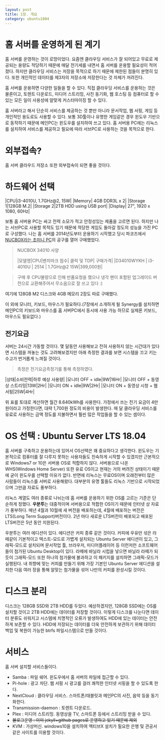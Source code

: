 ```yaml
---
layout: post
title: 1장. 개요
category: ubuntu1804
---
```


# 홈 서버를 운영하게 된 계기

홈 서버를 운영하는 것이 로망이었다. 요즘엔 클라우딩 서비스가 잘 되어있고 무료로 제공되는 용량도 적당하기 때문에 매달 전기세를 내면서 홈 서버를 운용할 필요성이 적어졌다. 하지만 클라우딩 서비스는 저장을 목적으로 하기 때문에 제한된 점들이 분명히 있다. 또한 개인적인 데이터를 제3자의 저장소에 저장한다는 것 자체가 꺼려진다.

홈 서버를 운용하면 다양한 일들을 할 수 있다. 직접 클라우딩 서비스를 운용하는 것은 물론이고, 토렌트 다운로드, 미디어 스트리밍, 사진 동기화, 웹 호스팅 등 컴퓨터로 할 수 있는 모든 일이  사용성에 알맞게 커스터마이징 할 수 있다. 

홈 서버라고 해서 단순히 서비스를 제공하는 것 뿐만 아니라 문서작업, 웹 서핑, 게임 등 개인적인 용도로도 사용할 수 있다. 보통 3D툴이나 유명한 게임같은 경우 윈도우 기반으로 동작하기 때문에 메인PC는 윈도우를 설치하여 쓰고 있다. 홈 서버용 PC에는 리눅스를 설치하여 서비스를 제공하고 필요에 따라 서브PC로 사용하는 것을 목적으로 한다.

# 외부접속?

홈 서버 클라우드 저장소 또한 외부접속이 되면 좋을 것이다.

# 하드웨어 선택

|CPU|i3-4010U, 1.7GHz@2, 15W|
|Memory| 4GB DDR3L x 2|
|Storage 1|128GB M.2|
|Storage 2|2TB HDD using USB port|
|Display| 27", 1920 x 1080, 60Hz|

보통 홈 서버용 PC는 싸고 전력 소모가 적고 안정성있는 제품을 고르면 된다. 하지만 나는 서브PC로 사용할 목적도 있기 때문에 적당한 게임도 돌아갈 정도의 성능을 가진 PC로 구성했다. 나는 홈 서버를 2014년도부터 운용하기 시작했고 당시 파코즈에서 [NUCBOX라는 초미니 PC](http://www.parkoz.com/zboard/view.php?id=notices&no=1196)의 공구를 열어 구매했었다.

>NUCBOX 34010 사양
>
>|모델명|CPU|벤치마크 점수| 클럭 및 TDP| 구매가격|
>|D34010WYKH | i3-4010U | 2514 | 1.7GHz@2 15W|399,000원|

> 구매 후 CPU불량으로 인해 반품요청을 했으나 냉각 팬이 포함된 업그레이드 버전으로 교환해주어서 무소음으로 잘 쓰고 있다 :)

여기에 128GB M2 디스크와 4GB 메모리 2장도 따로 구매했다.

이 외에 모니터, 키보드, 마우스가 필요하다.(7장에서 소개하게 될 Synergy를 설치하면 메인PC의 키보드와 마우스를 홈 서버PC에서 동시에 사용 가능 하므로 실제론 키보드, 마우스도 필요없다.)

## 전기요금

서버는 24시간 가동할 것이다. 몇 달동안 사용해보고 전혀 사용하지 않는 시간대가 있다면 시스템을 꺼놓는 것도 고려해보겠지만 아래 측정한 결과를 보면 시스템을 끄고 키는 수고가 번거롭게 느껴질 것이다.

> 측정은 전기요금측정기를 통해 측정하였다.


|상태|소비전력|하루 예상 사용량|
|모니터 OFF + idle|9W|16Hr|
|모니터 OFF + 동영상 스트리밍|13W|2Hr|
|모니터 ON + idle|9W|2Hr|
|모니터 ON + 동영상 시청 + 웹 서핑|25W|4Hr|

위 표를 토대로 계산하면 월간 8.640kWh를 사용한다. 가정에서 쓰는 전기 요금이 4만원이라고 가정한다면, 대략 1,700원 정도의 비용이 발생한다. 매 달 클라우딩 서비스를 유료로 사용하는 금액 정도를 지불하면서 훨씬 많은 작업들을 할 수 있는 셈이다.

# OS 선택 : Ubuntu Server LTS 18.04
홈 서버를 구축하고 운용하는데 있어서 OS선택은 꽤 중요하다고 생각한다. 윈도우는 기본적으로 컴퓨터를 잘 다루지 못하는 사용자들도 친숙하게 시작할 수 있겠지만 근본적으로 Windows7 or 10은 서버용 OS로 적합하지 않다. 서버용으로 나온 WHS(Windows Home Server) 또한 유료 OS이고 현재는 거의 버려진 상태이기 때문에 굳이 윈도우를 선택할 이유가 없다. 반면에 리눅스는 무료OS이며 오래전부터 많은 사람들이 리눅스를 서버로 사용해왔다. 대부분의 유명 툴들도 리눅스 기반으로 시작되었으며 그만큼 자료도 풍부하다.

리눅스 계열도 여러 종류로 나뉘는데 홈 서버를 운용하기 위한 OS를 고르는 기준은 단순하게 정했다. **우분투**는 대중적이며 서버용으로 적합한 OS이기 때문에 인터넷 상 자료가 풍부하다. 매년 4월과 10월에 새 버전을 배포하는데, 4월에 배포하는 버전은 LTS(Long Term Support)버전이다. 2년 마다 새로운 LTS버전이 배포되고 배포된 LTS버전은 5년 동안 지원된다. 

우분투는 여러 에디션이 있다. 에디션은 커피 종류 같은 것이다. 커피에 우유만 섞은 라떼같이 기본적이고 텍스트-모드로 가볍게 설치되는 Ubuntu Server 에디션이 있고, 그래픽-모드로 설치되며 문서작업 툴, 브라우저, 미디어플레이어 등 이런저런 소프트웨어들이 첨가된 Ubuntu Desktop이 있다. 라떼에 바닐라 시럽을 넣으면 바닐라 라떼가 되듯이 그래픽-모드 또한 하나의 첨가물에 불과하고 이 패키지를 설치하면 그래픽-모드가 실행된다. 내 취향에 맞는 커피를 만들기 위해 가장 기본인 Ubuntu Server 에디션을 설치한 다음 여러 장을 통해 알맞는 첨가물을 섞어 나만의 커피를 완성시킬 것이다.

# 디스크 분리
디스크는 128GB SSD와 2TB HDD를 두었다. 예상하겠지만, 128GB SSD에는 OS를 설치할 것이고 2TB HDD에는 데이터를 저장할 것이다. 이렇게 디스크를 나눈다면 데이터 분류도 쉬워지고 시스템에 치명적인 오류가 발생하여도 HDD에 있는 데이터는 안전하게 보존할 수 있다. HDD에 저장되는 데이터를 더욱 안전하게 보관하기 위해 데이터 백업 및 복원이 가능한 btrfs 파일시스템으로 만들 것이다.

# 서비스
홈 서버 설치할 서비스들이다. 

- Samba : 파일 쉐어. 윈도우에서 홈 서버의 파일에 접근할 수 있다.
- Pi-hole : 광고 차단. 웹 서핑 시 광고를 걸러 쾌적한 인터넷 서핑을 할 수 있도록 한다.
- NextCloud : 클라우딩 서비스. 스마트폰/태블릿과 메인PC의 사진, 음악 등을 동기화한다.
- Transmission-daemon : 토렌트 다운로드.
- Plex : 미디어 스트리밍. 동영상을 TV, 스마트폰 등에서 스트리밍 받을 수 있다.
- ~~블로그운영 : 이미 jekyll+github pages로 운영하고 있기 때문에 제외~~
- KVM : 가상머신. windows10을 설치하여 엑티브X 설치가 필요한 은행 및 관공서 같은 사이트를 이용할 것이다.
